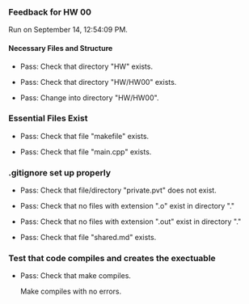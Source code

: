 ### Feedback for HW 00

Run on September 14, 12:54:09 PM.


#### Necessary Files and Structure

+ Pass: Check that directory "HW" exists.

+ Pass: Check that directory "HW/HW00" exists.

+ Pass: Change into directory "HW/HW00".


### Essential Files Exist

+ Pass: Check that file "makefile" exists.

+ Pass: Check that file "main.cpp" exists.


### .gitignore set up properly

+ Pass: Check that file/directory "private.pvt" does not exist.

+ Pass: Check that no files with extension ".o" exist in directory "."

+ Pass: Check that no files with extension ".out" exist in directory "."

+ Pass: Check that file "shared.md" exists.


### Test that code compiles and creates the exectuable

+ Pass: Check that make compiles.

    Make compiles with no errors.



